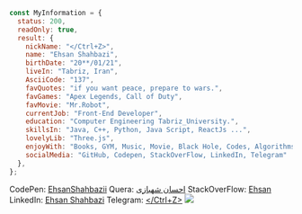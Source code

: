 ```JavaScript
const MyInformation = {
  status: 200,
  readOnly: true,
  result: {
    nickName: "</Ctrl+Z>",
    name: "Ehsan Shahbazi",
    birthDate: "20**/01/21",
    liveIn: "Tabriz, Iran",
    AsciiCode: "137",
    favQuotes: "if you want peace, prepare to wars.",
    favGames: "Apex Legends, Call of Duty",
    favMovie: "Mr.Robot",
    currentJob: "Front-End Developer",
    education: "Computer Engineering Tabriz_University.",
    skillsIn: "Java, C++, Python, Java Script, ReactJs ...",
    lovelyLib: "Three.js",
    enjoyWith: "Books, GYM, Music, Movie, Black Hole, Codes, Algorithms & Geometry.",
    socialMedia: "GitHub, Codepen, StackOverFlow, LinkedIn, Telegram"
  },
};
```
CodePen: [EhsanShahbazii](https://codepen.io/ehsanshahbazii)
Quera: [احسان شهبازی](https://quera.org/profile/Ehsan_Shahbazi)
StackOverFlow: [Ehsan](https://stackoverflow.com/users/20102950/ehsan)
LinkedIn: [Ehsan Shahbazi](https://www.linkedin.com/in/ehsan-shahbazi-848206225)
Telegram: [</Ctrl+Z>](https://t.me/async137)
![](https://komarev.com/ghpvc/?username=EhsanShahbazii&color=brightgreen&label=PROFILE+VIEWS)
